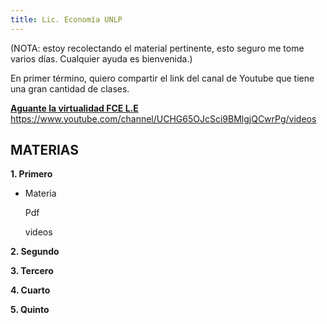 ```yaml
---
title: Lic. Economía UNLP
---
```

(NOTA: estoy recolectando el material pertinente, esto seguro me tome varios días. Cualquier ayuda es bienvenida.)

En primer término, quiero compartir el link del
canal de Youtube que tiene una gran cantidad de 
clases. 

**[Aguante la virtualidad FCE L.E](https://www.youtube.com/channel/UCHG65OJcSci9BMlgjQCwrPg/videos)**
<https://www.youtube.com/channel/UCHG65OJcSci9BMlgjQCwrPg/videos>

## MATERIAS

**1. Primero**
- Materia
   
   Pdf

   videos

**2. Segundo**

**3. Tercero**

**4. Cuarto**

**5. Quinto**



